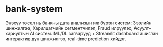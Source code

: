 # bank-system
Энэхүү төсөл нь банкны дата анализын иж бүрэн систем: Зээлийн шинжилгээ, Харилцагчийн сегментчилэл, Fraud илрүүлэх, Асуулт–хариултын AI систем. ML/DL загварууд + Streamlit dashboard ашиглан интерактив дүн шинжилгээ, real-time prediction хийдэг.
